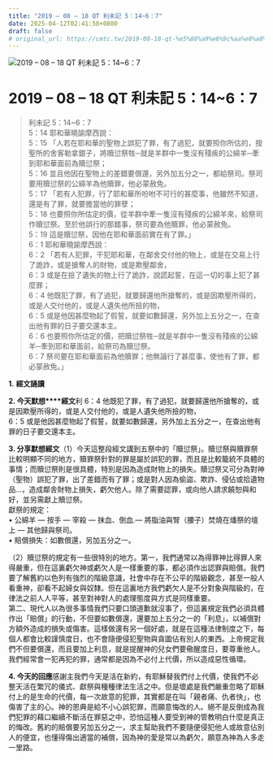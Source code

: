 ```yaml
---
title: "2019 – 08 – 18 QT 利未記 5：14~6：7"
date: 2025-04-12T02:41:58+0800
draft: false
# original_url: https://cmtc.tw/2019-08-18-qt-%e5%88%a9%e6%9c%aa%e8%a8%98-5%ef%bc%9a146%ef%bc%9a7
---
```


![2019 – 08 – 18 QT 利未記 5：14~6：7](/images/qt.jpg   "2019 – 08 – 18 QT 利未記 5：14~6：7")

# 2019 – 08 – 18 QT 利未記 5：14~6：7

> 利未記 5：14~6：7  
> 5：14 耶和華曉諭摩西說：  
> 5：15 「人若在耶和華的聖物上誤犯了罪，有了過犯，就要照你所估的，按聖所的舍客勒拿銀子，將贖愆祭牲─就是羊群中一隻沒有殘疾的公綿羊─牽到耶和華面前為贖愆祭；  
> 5：16 並且他因在聖物上的差錯要償還，另外加五分之一，都給祭司。祭司要用贖愆祭的公綿羊為他贖罪，他必蒙赦免。  
> 5：17 「若有人犯罪，行了耶和華所吩咐不可行的甚麼事，他雖然不知道，還是有了罪，就要擔當他的罪孽；  
> 5：18 也要照你所估定的價，從羊群中牽一隻沒有殘疾的公綿羊來，給祭司作贖愆祭。至於他誤行的那錯事，祭司要為他贖罪，他必蒙赦免。  
> 5：19 這是贖愆祭，因他在耶和華面前實在有了罪。」  
> 6：1 耶和華曉諭摩西說：  
> 6：2 「若有人犯罪，干犯耶和華，在鄰舍交付他的物上，或是在交易上行了詭詐，或是搶奪人的財物，或是欺壓鄰舍，  
> 6：3 或是在撿了遺失的物上行了詭詐，說謊起誓，在這一切的事上犯了甚麼罪；  
> 6：4 他既犯了罪，有了過犯，就要歸還他所搶奪的，或是因欺壓所得的，或是人交付他的，或是人遺失他所撿的物，  
> 6：5 或是他因甚麼物起了假誓，就要如數歸還，另外加上五分之一，在查出他有罪的日子要交還本主。  
> 6：6 也要照你所估定的價，把贖愆祭牲─就是羊群中一隻沒有殘疾的公綿羊─牽到耶和華面前，給祭司為贖愆祭。  
> 6：7 祭司要在耶和華面前為他贖罪；他無論行了甚麼事，使他有了罪，都必蒙赦免。」

**1.** **經文誦讀**

**2. 今天默想****經文**利 6：4 他既犯了罪，有了過犯，就要歸還他所搶奪的，或是因欺壓所得的，或是人交付他的，或是人遺失他所撿的物，  
6：5 或是他因甚麼物起了假誓，就要如數歸還，另外加上五分之一，在查出他有罪的日子要交還本主。

**3. 分享默想經文**（1）今天這整段經文講到五祭中的「贖愆祭」。贖愆祭與贖罪祭比較明顯不同的地方，贖罪祭針對的罪是屬於誤犯的罪，而且是比較籠統不具體的事情；而贖愆祭則是很具體，特別是因為造成財物上的損失。贖愆祭又可分為對神（聖物）誤犯了罪，出了差錯而有了罪；或是對人因為偷盜、欺詐、侵佔或拾遺物品…，造成鄰舎財物上損失，虧欠他人。除了需要認罪，或向他人請求饒恕與和好，並另需獻上贖愆祭。  
獻祭的規定：  
• 公綿羊 — 按手 — 宰殺 — 抹血、倒血.— 將脂油與腎（腰子）焚燒在燔祭的壇上 — 其他歸與祭司。  
• 賠償損失：如數償還，另加五分之一。

（2）贖愆祭的規定有一些很特別的地方。第一，我們通常以為得罪神比得罪人來得嚴重，但在這裏虧欠神或虧欠人是一樣重要的事，都必須作出認罪與賠償。我們要了解舊約以色列有強烈的階級意識，社會中存在不公平的階級觀念，甚至一般人看重神，卻看不起婦女與奴隸。但在這裏地方我們虧欠人是不分對象與階級的，在律法之前人人平等，甚至對神對人的處理態度與方式是同樣重要。  
第二、現代人以為很多事情我們只要口頭道歉就沒事了，但這裏規定我們必須具體作出「賠償」的行動，不但要如數償還，還要加上五分之一的「利息」，以補償對方額外造成的損失或傷害。這樣做還有另一個好處，就是在這種法律制度之下，每個人都會比較謹慎度日，也不會隨便侵犯聖物與貪圖佔有別人的東西。上帝規定我們不但要償還，而且要加上利息，就是提醒神的兒女們要儆醒度日，要尊重他人。我們經常會一犯再犯的罪，通常都是因為不必付上代價，所以造成惡性循環。

**4. 今天的回應**感謝主我們今天是活在新約，有耶穌替我們付上代價，使我們不必整天活在繁冗的儀式、獻祭與種種律法生活之中。但是壞處是我們嚴重忽略了耶穌付上的是生命的代價，每一次故意的犯罪，其實都是在叫「親者痛、仇者快」，也傷害了主的心。神的恩典是給不小心誤犯罪，而願意悔改的人。絕不是反倒成為我們犯罪的藉口繼續不斷活在罪惡之中，恐怕這種人要受到神的管教明白什麼是真正的悔改。舊約的賠償要另加五分之一，求主幫助我們不要隨便侵犯他人或故意佔別人的便宜，也懂得傷出適當的補償，因為神的愛是常以為虧欠，願意為神為人多走一里路。